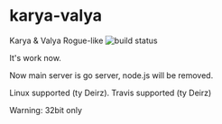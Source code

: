 karya-valya
===========

Karya &amp; Valya Rogue-like
![build status](https://travis-ci.org/kremius/karya-valya.svg?branch=master)

It's work now.

Now main server is go server, node.js will be removed.

Linux supported (ty Deirz).
Travis supported (ty Deirz)

Warning: 32bit only
